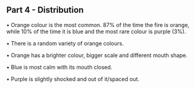 ## Part 4 - Distribution 

•	Orange colour is the most common. 87% of the time the fire is orange, while 10% of the time it is blue and the most rare colour is purple (3%).

•	There is a random variety of orange colours. 

•	Orange has a brighter colour, bigger scale and different mouth shape.

•	Blue is most calm with its mouth closed.

•	Purple is slightly shocked and out of it/spaced out.

